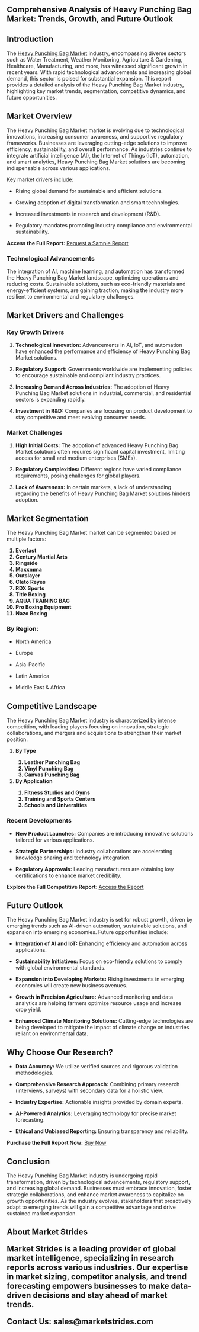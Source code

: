 <h2 data-pm-slice=""1 1 []"">Comprehensive Analysis of Heavy Punching Bag Market: Trends, Growth, and Future Outlook</h2>
<h2>Introduction</h2>
<p>The <a href=https://marketstrides.com/report/heavy-punching-bag-market>Heavy Punching Bag Market</a> industry, encompassing diverse sectors such as Water Treatment, Weather Monitoring, Agriculture &amp; Gardening, Healthcare, Manufacturing, and more, has witnessed significant growth in recent years. With rapid technological advancements and increasing global demand, this sector is poised for substantial expansion. This report provides a detailed analysis of the Heavy Punching Bag Market industry, highlighting key market trends, segmentation, competitive dynamics, and future opportunities.</p>
<h2>Market Overview</h2>
<p>The Heavy Punching Bag Market market is evolving due to technological innovations, increasing consumer awareness, and supportive regulatory frameworks. Businesses are leveraging cutting-edge solutions to improve efficiency, sustainability, and overall performance. As industries continue to integrate artificial intelligence (AI), the Internet of Things (IoT), automation, and smart analytics, Heavy Punching Bag Market solutions are becoming indispensable across various applications.</p>
<p>Key market drivers include:</p>
<ul data-spread=""false"">
<li>
<p>Rising global demand for sustainable and efficient solutions.</p>
</li>
<li>
<p>Growing adoption of digital transformation and smart technologies.</p>
</li>
<li>
<p>Increased investments in research and development (R&amp;D).</p>
</li>
<li>
<p>Regulatory mandates promoting industry compliance and environmental sustainability.</p>
</li>
</ul>
<p><strong>Access the Full Report:</strong>&nbsp;<a href=https://marketstrides.com/request-sample/heavy-punching-bag-market>Request a Sample Report</a></p>
<h3>Technological Advancements</h3>
<p>The integration of AI, machine learning, and automation has transformed the Heavy Punching Bag Market landscape, optimizing operations and reducing costs. Sustainable solutions, such as eco-friendly materials and energy-efficient systems, are gaining traction, making the industry more resilient to environmental and regulatory challenges.</p>
<h2>Market Drivers and Challenges</h2>
<h3>Key Growth Drivers</h3>
<ol start=""1"" data-spread=""false"">
<li>
<p><strong>Technological Innovation:</strong> Advancements in AI, IoT, and automation have enhanced the performance and efficiency of Heavy Punching Bag Market solutions.</p>
</li>
<li>
<p><strong>Regulatory Support:</strong> Governments worldwide are implementing policies to encourage sustainable and compliant industry practices.</p>
</li>
<li>
<p><strong>Increasing Demand Across Industries:</strong> The adoption of Heavy Punching Bag Market solutions in industrial, commercial, and residential sectors is expanding rapidly.</p>
</li>
<li>
<p><strong>Investment in R&amp;D:</strong> Companies are focusing on product development to stay competitive and meet evolving consumer needs.</p>
</li>
</ol>
<h3>Market Challenges</h3>
<ol start=""1"" data-spread=""false"">
<li>
<p><strong>High Initial Costs:</strong> The adoption of advanced Heavy Punching Bag Market solutions often requires significant capital investment, limiting access for small and medium enterprises (SMEs).</p>
</li>
<li>
<p><strong>Regulatory Complexities:</strong> Different regions have varied compliance requirements, posing challenges for global players.</p>
</li>
<li>
<p><strong>Lack of Awareness:</strong> In certain markets, a lack of understanding regarding the benefits of Heavy Punching Bag Market solutions hinders adoption.</p>
</li>
</ol>
<h2>Market Segmentation</h2>
<p>The Heavy Punching Bag Market market can be segmented based on multiple factors:</p>
<p><strong><ol>
<li>
Everlast</li><li>Century Martial Arts</li><li>Ringside</li><li>Maxxmma</li><li>Outslayer</li><li>Cleto Reyes</li><li>RDX Sports</li><li>Title Boxing</li><li>AQUA TRAINING BAG</li><li>Pro Boxing Equipment</li><li>Nazo Boxing</li>
</ol></strong></p>
<h3>By Region:</h3>
<ul data-spread=""false"">
<li>
<p>North America</p>
</li>
<li>
<p>Europe</p>
</li>
<li>
<p>Asia-Pacific</p>
</li>
<li>
<p>Latin America</p>
</li>
<li>
<p>Middle East &amp; Africa</p>
</li>
</ul>
<h2>Competitive Landscape</h2>
<p>The Heavy Punching Bag Market industry is characterized by intense competition, with leading players focusing on innovation, strategic collaborations, and mergers and acquisitions to strengthen their market position.</p>
<p><strong><ol><li>By Type<ol><li>Leather Punching Bag</li><li>Vinyl Punching Bag</li><li>Canvas Punching Bag</li></ol></li><li>By Application<ol><li>Fitness Studios and Gyms</li><li>Training and Sports Centers</li><li>Schools and Universities</li></ol></li></ol></strong></p>
<h3>Recent Developments</h3>
<ul data-spread=""false"">
<li>
<p><strong>New Product Launches:</strong> Companies are introducing innovative solutions tailored for various applications.</p>
</li>
<li>
<p><strong>Strategic Partnerships:</strong> Industry collaborations are accelerating knowledge sharing and technology integration.</p>
</li>
<li>
<p><strong>Regulatory Approvals:</strong> Leading manufacturers are obtaining key certifications to enhance market credibility.</p>
</li>
</ul>
<p><strong>Explore the Full Competitive Report</strong>:&nbsp;<a href=https://marketstrides.com/report/heavy-punching-bag-market>Access the Report</a></p>
<h2>Future Outlook</h2>
<p>The Heavy Punching Bag Market industry is set for robust growth, driven by emerging trends such as AI-driven automation, sustainable solutions, and expansion into emerging economies. Future opportunities include:</p>
<ul data-spread=""false"">
<li>
<p><strong>Integration of AI and IoT:</strong> Enhancing efficiency and automation across applications.</p>
</li>
<li>
<p><strong>Sustainability Initiatives:</strong> Focus on eco-friendly solutions to comply with global environmental standards.</p>
</li>
<li>
<p><strong>Expansion into Developing Markets:</strong> Rising investments in emerging economies will create new business avenues.</p>
</li>
<li>
<p><strong>Growth in Precision Agriculture:</strong> Advanced monitoring and data analytics are helping farmers optimize resource usage and increase crop yield.</p>
</li>
<li>
<p><strong>Enhanced Climate Monitoring Solutions:</strong> Cutting-edge technologies are being developed to mitigate the impact of climate change on industries reliant on environmental data.</p>
</li>
</ul>
<h2>Why Choose Our Research?</h2>
<ul data-spread=""false"">
<li>
<p><strong>Data Accuracy:</strong> We utilize verified sources and rigorous validation methodologies.</p>
</li>
<li>
<p><strong>Comprehensive Research Approach:</strong> Combining primary research (interviews, surveys) with secondary data for a holistic view.</p>
</li>
<li>
<p><strong>Industry Expertise:</strong> Actionable insights provided by domain experts.</p>
</li>
<li>
<p><strong>AI-Powered Analytics:</strong> Leveraging technology for precise market forecasting.</p>
</li>
<li>
<p><strong>Ethical and Unbiased Reporting:</strong> Ensuring transparency and reliability.</p>
</li>
</ul>
<p><strong>Purchase the Full Report Now:</strong>&nbsp;<a href=https://marketstrides.com/buyNow/heavy-punching-bag-market?price=single_price>Buy Now</a></p>
<h2>Conclusion</h2>
<p>The Heavy Punching Bag Market industry is undergoing rapid transformation, driven by technological advancements, regulatory support, and increasing global demand. Businesses must embrace innovation, foster strategic collaborations, and enhance market awareness to capitalize on growth opportunities. As the industry evolves, stakeholders that proactively adapt to emerging trends will gain a competitive advantage and drive sustained market expansion.</p>
<h2>About Market Strides</h145>
<p>Market Strides is a leading provider of global market intelligence, specializing in research reports across various industries. Our expertise in market sizing, competitor analysis, and trend forecasting empowers businesses to make data-driven decisions and stay ahead of market trends.</p>
<p><strong>Contact Us:</strong> <a>sales@marketstrides.com</a></p>
